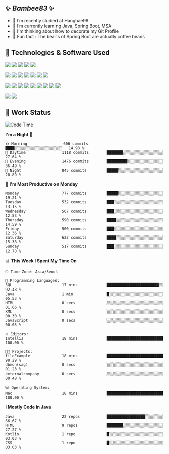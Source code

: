 ##  ✨ _Bambee83_ ✨ 

- 🔭 I’m recently studied at Hanghae99
- 🌱 I’m currently learning Java, Spring Boot, MSA
- 🤔 I'm thinking about how to decorate my Git Profile
- 🪹 Fun fact : The beans of Spring Boot are actually coffee beans 

<!-- - 💬 Ask me about ...
- 📫 How to reach me: ...
- 😄 Pronouns: ...
- 👯 I’m looking to collaborate on ...-->

## 🔧  Technologies & Software Used

<img src="https://img.shields.io/badge/Java-007396?style=flat-round&logo=OpenJDK&logoColor=white"/> <img src="https://img.shields.io/badge/Spring-6DB33F?style=flat-round&logo=spring&logoColor=white"/>   <img src="https://img.shields.io/badge/SpringBoot-6DB33F?style=flat-round&logo=springboot&logoColor=white"/>  <img src="https://img.shields.io/badge/SpringSecurity-6DB33F?style=flat-round&logo=SpringSecurity&logoColor=white"/>   <img src="https://img.shields.io/badge/JSON Web Token-000000?style=flat-round&logo=JSON Web Tokens&logoColor=white"/> 

<img src="https://img.shields.io/badge/github-181717?style=flat-round&logo=github&logoColor=white"/> <img src="https://img.shields.io/badge/git-F05032?style=flat-round&logo=git&logoColor=white"/> <img src="https://img.shields.io/badge/githubactions-2088FF?style=flat-round&logo=githubactions&logoColor=white"/>  <img src="https://img.shields.io/badge/Gradle-02303A?style=flat-round&logo=Gradle&logoColor=white"/>  <img src="https://img.shields.io/badge/IntelliJIDEA-000000?style=flat-round&logo=IntelliJIDEA&logoColor=white"/>  <img src="https://img.shields.io/badge/Postman-FF6C37?style=flat-round&logo=Postman&logoColor=white"/>  <img src="https://img.shields.io/badge/Sourcetree-0052CC?style=flat-round&logo=Sourcetree&logoColor=white"/>

<img src="https://img.shields.io/badge/AmazonS3-569A31?style=flat-round&logo=AmazonS3&logoColor=white"/>  <img src="https://img.shields.io/badge/AmazonEC2-FF9900?style=flat-round&logo=AmazonEC2&logoColor=white"/>  <img src="https://img.shields.io/badge/AmazonRDS-527FFF?style=flat-round&logo=AmazonRDS&logoColor=white"/>  <img src="https://img.shields.io/badge/MySQL-4479A1?style=flat-round&logo=MySQL&logoColor=white"/>  <img src="https://img.shields.io/badge/MongoDB-47A248?style=flat-round&logo=MongoDB&logoColor=white"/> <img src="https://img.shields.io/badge/Ubuntu-E95420?style=flat-round&logo=Ubuntu&logoColor=white"/> <img src="https://img.shields.io/badge/FileZilla-BF0000?style=flat-round&logo=filezilla&logoColor=white"/> <img src="https://img.shields.io/badge/Notion-000000?style=flat-round&logo=Notion&logoColor=white"/> <img src="https://img.shields.io/badge/Slack-F06A6A?style=flat-round&logo=slack&logoColor=white"/>

<img src="https://img.shields.io/badge/AmazonCloudfront-3693F3?style=flat-round&logo=iCloud&logoColor=white"/> <img src="https://img.shields.io/badge/ApacheJMeter-D22128?style=flat-round&logo=apachejmeter&logoColor=white"/> 
 
<!-- Markdown lang
[![Bambee83 Badge](https://img.shields.io/badge/Bambee83'blog-4A154B.svg?&style=for-the-badge&logo=Bloglovin&link=https://blog.naver.com/bambee83)](https://blog.naver.com/bambee83)
## 🚀  GitHub stats & Top Langs
[![Bambee83's GitHub stats-Dark](https://github-readme-stats.vercel.app/api?username=bambee83&show_icons=true&theme=dark#gh-dark-mode-only)]((https://github.com/bambee83/github-readme-stats#gh-dark-mode-only))
![Top Langs-Dark](https://github-readme-stats.vercel.app/api/top-langs/?username=bambee83&layout=compact&theme=dark#gh-dark-mode-only)
## 🐳   Project
[mini project - SeoulCulturePort](https://github.com/event-information)
[clone coding - Instaclone](https://github.com/instaclone8)
[final project - emotrak](https://github.com/EmoTrak)
[![bambee83's wakatime stats](https://github-readme-stats.vercel.app/api/wakatime?username=bambee83)]
 -->
## 🐳 Work Status
<!--START_SECTION:waka-->
![Code Time](http://img.shields.io/badge/Code%20Time-453%20hrs%2045%20mins-blue)

**I'm a Night 🦉** 

```text
🌞 Morning                606 commits         ████░░░░░░░░░░░░░░░░░░░░░   14.98 % 
🌆 Daytime                1118 commits        ███████░░░░░░░░░░░░░░░░░░   27.64 % 
🌃 Evening                1476 commits        █████████░░░░░░░░░░░░░░░░   36.49 % 
🌙 Night                  845 commits         █████░░░░░░░░░░░░░░░░░░░░   20.89 % 
```
📅 **I'm Most Productive on Monday** 

```text
Monday                   777 commits         █████░░░░░░░░░░░░░░░░░░░░   19.21 % 
Tuesday                  532 commits         ███░░░░░░░░░░░░░░░░░░░░░░   13.15 % 
Wednesday                507 commits         ███░░░░░░░░░░░░░░░░░░░░░░   12.53 % 
Thursday                 590 commits         ████░░░░░░░░░░░░░░░░░░░░░   14.59 % 
Friday                   500 commits         ███░░░░░░░░░░░░░░░░░░░░░░   12.36 % 
Saturday                 622 commits         ████░░░░░░░░░░░░░░░░░░░░░   15.38 % 
Sunday                   517 commits         ███░░░░░░░░░░░░░░░░░░░░░░   12.78 % 
```


📊 **This Week I Spent My Time On** 

```text
🕑︎ Time Zone: Asia/Seoul

💬 Programming Languages: 
SQL                      17 mins             ███████████████████████░░   92.48 % 
Java                     1 min               █░░░░░░░░░░░░░░░░░░░░░░░░   05.53 % 
HTML                     0 secs              ░░░░░░░░░░░░░░░░░░░░░░░░░   01.66 % 
XML                      0 secs              ░░░░░░░░░░░░░░░░░░░░░░░░░   00.30 % 
JavaScript               0 secs              ░░░░░░░░░░░░░░░░░░░░░░░░░   00.03 % 

🔥 Editors: 
IntelliJ                 18 mins             █████████████████████████   100.00 % 

🐱‍💻 Projects: 
fileExample              18 mins             █████████████████████████   98.29 % 
dbmon(sag)               0 secs              ░░░░░░░░░░░░░░░░░░░░░░░░░   01.23 % 
externalcompany          0 secs              ░░░░░░░░░░░░░░░░░░░░░░░░░   00.48 % 

💻 Operating System: 
Mac                      18 mins             █████████████████████████   100.00 % 
```

**I Mostly Code in Java** 

```text
Java                     22 repos            █████████████████░░░░░░░░   66.67 % 
HTML                     9 repos             ███████░░░░░░░░░░░░░░░░░░   27.27 % 
Kotlin                   1 repo              █░░░░░░░░░░░░░░░░░░░░░░░░   03.03 % 
CSS                      1 repo              █░░░░░░░░░░░░░░░░░░░░░░░░   03.03 % 
```




<!--END_SECTION:waka-->
